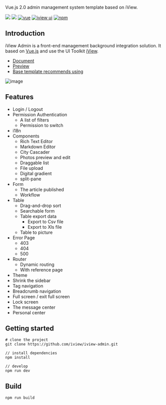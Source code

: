 Vue.js 2.0 admin management system template based on iView.

[![](https://img.shields.io/github/release/iview/iview-admin.svg)](https://github.com/iview/iview-admin/releases)
[![](https://img.shields.io/travis/iview/iview-admin.svg?style=flat-square)](https://travis-ci.org/iview/iview-admin)
[![vue](https://img.shields.io/badge/vue-2.5.17-brightgreen.svg?style=flat-square)](https://github.com/vuejs/vue)
[![iview ui](https://img.shields.io/badge/iview-3.2.2-brightgreen.svg?style=flat-square)](https://github.com/iview/iview)
[![npm](https://img.shields.io/npm/l/express.svg)]()

## Introduction

iView Admin is a front-end management background integration solution. It based on [Vue.js](https://github.com/vuejs/vue) and use the UI Toolkit [iView](https://github.com/iview/iview).

- [Document](https://lison16.github.io/iview-admin-doc/)
- [Preview](https://admin.iviewui.com/)
- [Base template recommends using](https://github.com/iview/iview-admin/tree/template)

![image](https://file.iviewui.com/admin-dist/admin-preview.png)

## Features

- Login / Logout
- Permission Authentication
  - A list of filters
  - Permission to switch
- i18n
- Components
  - Rich Text Editor
  - Markdown Editor
  - City Cascader
  - Photos preview and edit
  - Draggable list
  - File upload
  - Digital gradient
  - split-pane
- Form
  - The article published
  - Workflow
- Table
  - Drag-and-drop sort
  - Searchable form
  - Table export data
    - Export to Csv file
    - Export to Xls file
  - Table to picture
- Error Page
  - 403
  - 404
  - 500
- Router
  - Dynamic routing
  - With reference page
- Theme
- Shrink the sidebar
- Tag navigation
- Breadcrumb navigation
- Full screen / exit full screen
- Lock screen
- The message center
- Personal center

## Getting started

```bush
# clone the project
git clone https://github.com/iview/iview-admin.git

// install dependencies
npm install

// develop
npm run dev
```

## Build

```bush
npm run build
```
